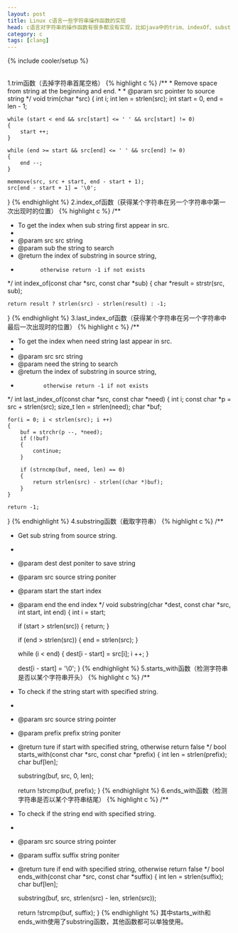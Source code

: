 ```yaml
---
layout: post
title: Linux c语言一些字符串操作函数的实现
head: c语言对字符串的操作函数有很多都没有实现，比如java中的trim、indexOf、substring等等，于是就动手实现了几个字符串操作函数，以备以后开发中使用。
category: c
tags: [clang]
---
```

{% include cooler/setup %}

</br>
1.trim函数（去掉字符串首尾空格）
{% highlight c %}
/**
 * Remove space from string at the beginning and end.
 *
 * @param src pointer to source string
 */
void trim(char *src)
{
	int i;
	int len = strlen(src);
	int start = 0, end = len - 1;

	while (start < end && src[start] <= ' ' && src[start] != 0)
	{
		start ++;
	}

	while (end >= start && src[end] <= ' ' && src[end] != 0)
	{
		end --;
	}

	memmove(src, src + start, end - start + 1);
	src[end - start + 1] = '\0';
}
{% endhighlight %}
2.index_of函数（获得某个字符串在另一个字符串中第一次出现时的位置）
{% highlight c %}
/**
 * To get the index when sub string first appear in src.
 *
 * @param src src string
 * @param sub the string to search
 * @return    the index of substring in source string, 
 *            otherwise return -1 if not exists
 */
int index_of(const char *src, const char *sub)
{
	char *result = strstr(src, sub);

	return result ? strlen(src) - strlen(result) : -1;
}
{% endhighlight %}
3.last_index_of函数（获得某个字符串在另一个字符串中最后一次出现时的位置）
{% highlight c %}
/**
 * To get the index when need string last appear in src.
 *
 * @param src  src string
 * @param need the string to search
 * @return     the index of substring in source string, 
 *             otherwise return -1 if not exists
 */
int last_index_of(const char *src, const char *need)
{
	int i;
	const char *p = src + strlen(src);
	size_t len = strlen(need);
	char *buf;

	for(i = 0; i < strlen(src); i ++)
	{
		buf = strchr(p --, *need);
		if (!buf)
		{
			continue;
		}

		if (strncmp(buf, need, len) == 0)
		{
			return strlen(src) - strlen((char *)buf);
		}
	}

	return -1;
}
{% endhighlight %}
4.substring函数（截取字符串）
{% highlight c %}
/**
 * Get sub string from source string.
 *
 * @param dest  dest poniter to save string
 * @param src   source string poniter
 * @param start the start index
 * @param end   the end index
 */
void substring(char *dest, const char *src, int start, int end)
{
	int i = start;

	if (start > strlen(src))
	{
		return;
	}

	if (end > strlen(src))
	{
		end = strlen(src);
	}

	while (i < end)
	{
		dest[i - start] = src[i];
		i ++;
	}

	dest[i - start] = '\0';
}
{% endhighlight %}
5.starts_with函数（检测字符串是否以某个字符串开头）
{% highlight c %}
/**
 * To check if the string start with specified string.
 *
 * @param  src    source string pointer
 * @param  prefix prefix string poniter
 * @return        ture if start with specified string, otherwise return false
 */
bool starts_with(const char *src, const char *prefix)
{
	int len = strlen(prefix);
	char buf[len];

	substring(buf, src, 0, len);

	return !strcmp(buf, prefix);
}
{% endhighlight %}
6.ends_with函数（检测字符串是否以某个字符串结尾）
{% highlight c %}
/**
 * To check if the string end with specified string.
 *
 * @param  src    source string pointer
 * @param  suffix suffix string poniter
 * @return        ture if end with specified string, otherwise return false
 */
bool ends_with(const char *src, const char *suffix)
{
	int len = strlen(suffix);
	char buf[len];

	substring(buf, src, strlen(src) - len, strlen(src));

	return !strcmp(buf, suffix);
}
{% endhighlight %}
其中starts_with和ends_with使用了substring函数，其他函数都可以单独使用。